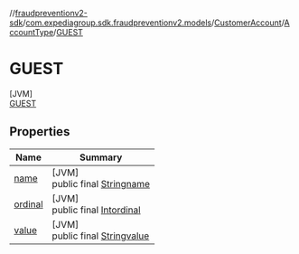 //[fraudpreventionv2-sdk](../../../../../index.md)/[com.expediagroup.sdk.fraudpreventionv2.models](../../../index.md)/[CustomerAccount](../../index.md)/[AccountType](../index.md)/[GUEST](index.md)

# GUEST

[JVM]\
[GUEST](index.md)

## Properties

| Name | Summary |
|---|---|
| [name](../../../-verification-type/_3_-d-s/index.md#-372974862%2FProperties%2F-173342751) | [JVM]<br>public final [String](https://kotlinlang.org/api/latest/jvm/stdlib/kotlin/-string/index.html)[name](../../../-verification-type/_3_-d-s/index.md#-372974862%2FProperties%2F-173342751) |
| [ordinal](../../../-verification-type/_3_-d-s/index.md#-739389684%2FProperties%2F-173342751) | [JVM]<br>public final [Int](https://kotlinlang.org/api/latest/jvm/stdlib/kotlin/-int/index.html)[ordinal](../../../-verification-type/_3_-d-s/index.md#-739389684%2FProperties%2F-173342751) |
| [value](../-s-t-a-n-d-a-r-d/index.md#196796944%2FProperties%2F-173342751) | [JVM]<br>public final [String](https://kotlinlang.org/api/latest/jvm/stdlib/kotlin/-string/index.html)[value](../-s-t-a-n-d-a-r-d/index.md#196796944%2FProperties%2F-173342751) |

